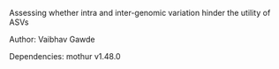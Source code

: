 Assessing whether intra and inter-genomic variation hinder the utility of ASVs

Author: Vaibhav Gawde

Dependencies:
mothur v1.48.0
